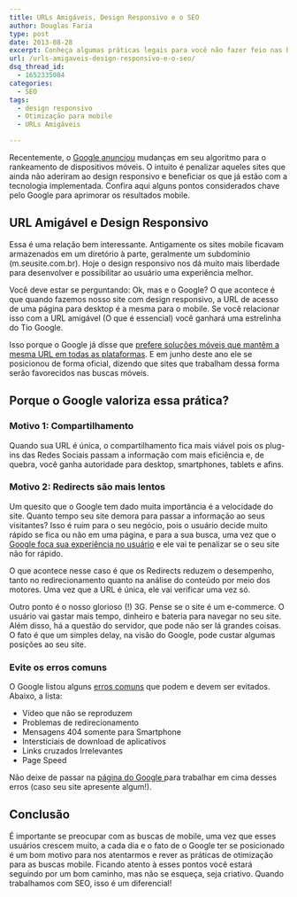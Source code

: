 ```yaml
---
title: URLs Amigáveis, Design Responsivo e o SEO
author: Douglas Faria
type: post
date: 2013-08-28
excerpt: Conheça algumas práticas legais para você não fazer feio nas buscas feitas por mobile.
url: /urls-amigaveis-design-responsivo-e-o-seo/
dsq_thread_id:
  - 1652335084
categories:
  - SEO
tags:
  - design responsivo
  - Otimização para mobile
  - URLs Amigáveis

---
```

Recentemente, o <a title="Google e as mudanças para Mobile" href="http://googlewebmastercentral.blogspot.com/2013/06/changes-in-rankings-of-smartphone_11.html" target="_blank">Google anunciou</a> mudanças em seu algoritmo para o rankeamento de dispositivos móveis. O intuito é penalizar aqueles sites que ainda não aderiram ao design responsivo e beneficiar os que já estão com a tecnologia implementada. Confira aqui alguns pontos considerados chave pelo Google para aprimorar os resultados mobile.

## URL Amigável e Design Responsivo

Essa é uma relação bem interessante. Antigamente os sites mobile ficavam armazenados em um diretório à parte, geralmente um subdomínio (m.seusite.com.br). Hoje o design responsivo nos dá muito mais liberdade para desenvolver e possibilitar ao usuário uma experiência melhor.

Você deve estar se perguntando: Ok, mas e o Google? O que acontece é que quando fazemos nosso site com design responsivo, a URL de acesso de uma página para desktop é a mesma para o mobile. Se você relacionar isso com a URL amigável (O que é essencial) você ganhará uma estrelinha do Tio Google.

Isso porque o Google já disse que <a title="Google prefere URL Amigável e design responsivo para mobile" href="http://googlewebmastercentral.blogspot.ca/2012/06/recommendations-for-building-smartphone.html" target="_blank">prefere soluções móveis que mantêm a mesma URL em todas as plataformas</a>. E em junho deste ano ele se posicionou de forma oficial, dizendo que sites que trabalham dessa forma serão favorecidos nas buscas móveis.

## Porque o Google valoriza essa prática? 

### Motivo 1: Compartilhamento

Quando sua URL é única, o compartilhamento fica mais viável pois os plug-ins das Redes Sociais passam a informação com mais eficiência e, de quebra, você ganha autoridade para desktop, smartphones, tablets e afins.

### Motivo 2: Redirects são mais lentos

Um quesito que o Google tem dado muita importância é a velocidade do site. Quanto tempo seu site demora para passar a informação ao seus visitantes? Isso é ruim para o seu negócio, pois o usuário decide muito rápido se fica ou não em uma página, e para a sua busca, uma vez que o <a title="SEO com foco no Usuário" href="http://tableless.com.br/o-seo-moderno-e-o-foco-no-usuario/" target="_blank">Google foca sua experiência no usuário</a> e ele vai te penalizar se o seu site não for rápido.

O que acontece nesse caso é que os Redirects reduzem o desempenho, tanto no redirecionamento quanto na análise do conteúdo por meio dos motores. Uma vez que a URL é única, ele vai verificar uma vez só.

Outro ponto é o nosso glorioso (!) 3G. Pense se o site é um e-commerce. O usuário vai gastar mais tempo, dinheiro e bateria para navegar no seu site. Além disso, há a questão do servidor, que pode não ser lá grandes coisas. O fato é que um simples delay, na visão do Google, pode custar algumas posições ao seu site.

### Evite os erros comuns

O Google listou alguns <a title="Erros comuns no Mobile, segundo o Google" href="https://developers.google.com/webmasters/smartphone-sites/common-mistakes" target="_blank">erros comuns</a> que podem e devem ser evitados. Abaixo, a lista:

  * Vídeo que não se reproduzem
  * Problemas de redirecionamento
  * Mensagens 404 somente para Smartphone
  * Intersticiais de download de aplicativos
  * Links cruzados Irrelevantes
  * Page Speed

Não deixe de passar na <a title="Erros em sites mobile, segundo o Google" href="https://developers.google.com/webmasters/smartphone-sites/common-mistakes" target="_blank">página do Google </a>para trabalhar em cima desses erros (caso seu site apresente algum!).

## Conclusão

É importante se preocupar com as buscas de mobile, uma vez que esses usuários crescem muito, a cada dia e o fato de o Google ter se posicionado é um bom motivo para nos atentarmos e rever as práticas de otimização para as buscas mobile. Ficando atento à esses pontos você estará seguindo por um bom caminho, mas não se esqueça, seja criativo. Quando trabalhamos com SEO, isso é um diferencial!